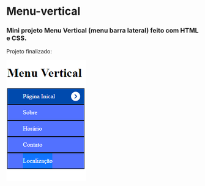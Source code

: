 # Menu-vertical

### Mini projeto Menu Vertical (menu barra lateral) feito com HTML e CSS.
Projeto finalizado: 

![Alt text](<menu vertical imagem.png>)